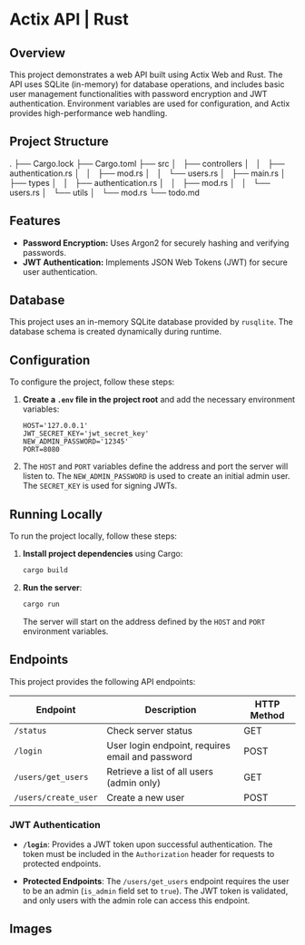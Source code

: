 # Actix API | Rust

## Overview

This project demonstrates a web API built using Actix Web and Rust. The API uses SQLite (in-memory) for database operations, and includes basic user management functionalities with password encryption and JWT authentication. Environment variables are used for configuration, and Actix provides high-performance web handling.

## Project Structure

.
├── Cargo.lock
├── Cargo.toml
├── src
│   ├── controllers
│   │   ├── authentication.rs
│   │   ├── mod.rs
│   │   └── users.rs
│   ├── main.rs
│   ├── types
│   │   ├── authentication.rs
│   │   ├── mod.rs
│   │   └── users.rs
│   └── utils
│   └── mod.rs
└── todo.md

## Features

- **Password Encryption:** Uses Argon2 for securely hashing and verifying passwords.
- **JWT Authentication:** Implements JSON Web Tokens (JWT) for secure user authentication.

## Database

This project uses an in-memory SQLite database provided by `rusqlite`. The database schema is created dynamically during runtime.

## Configuration

To configure the project, follow these steps:

1. **Create a `.env` file in the project root** and add the necessary environment variables:

   ```env
   HOST='127.0.0.1'
   JWT_SECRET_KEY='jwt_secret_key'
   NEW_ADMIN_PASSWORD='12345'
   PORT=8080
   ```

2. The `HOST` and `PORT` variables define the address and port the server will listen to. The `NEW_ADMIN_PASSWORD` is used to create an initial admin user. The `SECRET_KEY` is used for signing JWTs.

## Running Locally

To run the project locally, follow these steps:

1. **Install project dependencies** using Cargo:

   ```bash
   cargo build
   ```

2. **Run the server**:

   ```bash
   cargo run
   ```

   The server will start on the address defined by the `HOST` and `PORT` environment variables.

## Endpoints

This project provides the following API endpoints:

| Endpoint             | Description                                      | HTTP Method |
| -------------------- | ------------------------------------------------ | ----------- |
| `/status`            | Check server status                              | GET         |
| `/login`             | User login endpoint, requires email and password | POST        |
| `/users/get_users`   | Retrieve a list of all users (admin only)        | GET         |
| `/users/create_user` | Create a new user                                | POST        |

### JWT Authentication

- **`/login`**: Provides a JWT token upon successful authentication. The token must be included in the `Authorization` header for requests to protected endpoints.

- **Protected Endpoints**: The `/users/get_users` endpoint requires the user to be an admin (`is_admin` field set to `true`). The JWT token is validated, and only users with the admin role can access this endpoint.

## Images
